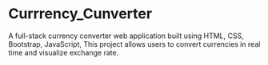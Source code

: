 # Currrency_Cunverter
A full-stack currency converter web application built using HTML, CSS, Bootstrap, JavaScript, This project allows users to convert currencies in real time and visualize exchange rate.
